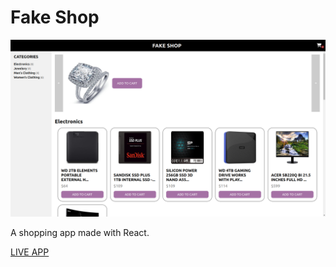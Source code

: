 # Fake Shop

![](/ss.png)

A shopping app made with React.

[LIVE APP](https://darrionn33.github.io/fake-shop)
